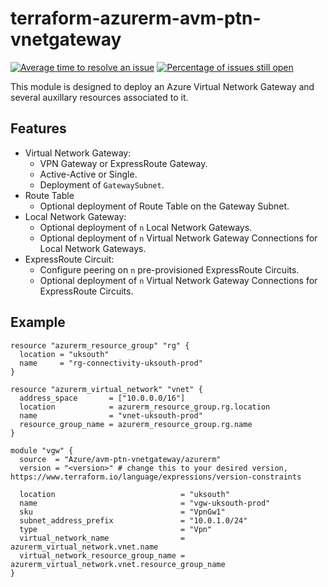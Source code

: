 # terraform-azurerm-avm-ptn-vnetgateway

[![Average time to resolve an issue](http://isitmaintained.com/badge/resolution/Azure/terraform-azurerm-avm-ptn-vnetgateway.svg)](http://isitmaintained.com/project/Azure/terraform-azurerm-avm-ptn-vnetgateway "Average time to resolve an issue")
[![Percentage of issues still open](http://isitmaintained.com/badge/open/Azure/terraform-azurerm-avm-ptn-vnetgateway.svg)](http://isitmaintained.com/project/Azure/terraform-azurerm-avm-ptn-vnetgateway "Percentage of issues still open")

This module is designed to deploy an Azure Virtual Network Gateway and several auxillary resources associated to it.

## Features

- Virtual Network Gateway:
  - VPN Gateway or ExpressRoute Gateway.
  - Active-Active or Single.
  - Deployment of `GatewaySubnet`.
- Route Table
  - Optional deployment of Route Table on the Gateway Subnet.
- Local Network Gateway:
  - Optional deployment of `n` Local Network Gateways.
  - Optional deployment of `n` Virtual Network Gateway Connections for Local Network Gateways.
- ExpressRoute Circuit:
  - Configure peering on `n` pre-provisioned ExpressRoute Circuits.
  - Optional deployment of `n` Virtual Network Gateway Connections for ExpressRoute Circuits.

## Example

```hcl
resource "azurerm_resource_group" "rg" {
  location = "uksouth"
  name     = "rg-connectivity-uksouth-prod"
}

resource "azurerm_virtual_network" "vnet" {
  address_space       = ["10.0.0.0/16"]
  location            = azurerm_resource_group.rg.location
  name                = "vnet-uksouth-prod"
  resource_group_name = azurerm_resource_group.rg.name
}

module "vgw" {
  source  = "Azure/avm-ptn-vnetgateway/azurerm"
  version = "<version>" # change this to your desired version, https://www.terraform.io/language/expressions/version-constraints

  location                            = "uksouth"
  name                                = "vgw-uksouth-prod"
  sku                                 = "VpnGw1"
  subnet_address_prefix               = "10.0.1.0/24"
  type                                = "Vpn"
  virtual_network_name                = azurerm_virtual_network.vnet.name
  virtual_network_resource_group_name = azurerm_virtual_network.vnet.resource_group_name
}
```
